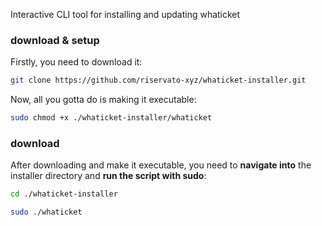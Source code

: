 Interactive CLI tool for installing and updating whaticket

### download & setup

Firstly, you need to download it:


```bash
git clone https://github.com/riservato-xyz/whaticket-installer.git
```

Now, all you gotta do is making it executable:

```bash
sudo chmod +x ./whaticket-installer/whaticket
```

### download

After downloading and make it executable, you need to **navigate into** the installer directory and **run the script with sudo**:

```bash
cd ./whaticket-installer
```

```bash
sudo ./whaticket
```
